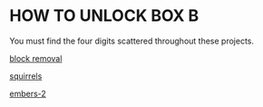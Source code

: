 # HOW TO UNLOCK BOX B
You must find the four digits scattered throughout these projects.

[block removal](https://trinket.io/processing/24dd29103ab1)

[squirrels](https://trinket.io/pygame/3094f7c20f93)

[embers-2](https://hytop.onrender.com/e/embers-2)
